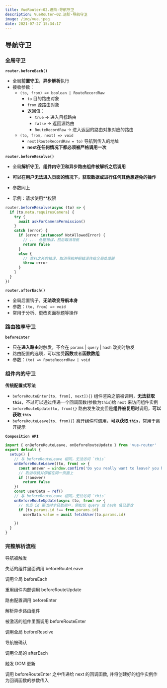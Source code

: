 ```yaml
---
title: VueRouter—02.进阶-导航守卫
description: VueRouter—02.进阶-导航守卫
image: /img/vue.jpeg
date: 2021-07-27 15:34:17
---
```



## 导航守卫

### 全局守卫

**`router.beforeEach()`**

- 全局**前置守卫**，**异步解析**执行
- 接收参数：
  - `(to, from) => boolean | RouteRecordRaw`
    - `to` 目的路由对象
    - `from` 源路由对象
    - 返回值：
      - `true` -> 进入目标路由
      - `false` -> 返回源路由
      - `RouteRecordRaw` -> 进入返回的路由对象对应的路由
  - `(to, from, next) => void`
    - `next(RouteRecordRaw = to)` 导航到传入的地址
    - **next在任何情况下都必须被严格调用一次**

**`router.beforeResolve()`**

- 全局**解析守卫**，**组件内守卫和异步路由组件被解析之后调用**

- **可以在用户无法进入页面的情况下，获取数据或进行任何其他想避免的操作**
- 参数同上
- 示例：请求使用\*\*权限

```js
router.beforeResolve(async (to) => {
  if (to.meta.requiresCamera) {
    try {
      await askForCameraPermission()
    }
    catch (error) {
      if (error instanceof NotAllowedError) {
        // ... 处理错误，然后取消导航
        return false
      }
      else {
        // 意料之外的错误，取消导航并把错误传给全局处理器
        throw error
      }
    }
  }
})
```

**`router.afterEach()`**

- 全局后置钩子，**无法改变导航本身**
- 参数：`(to, from) => void`
- 常用于分析、更改页面标题等操作

### 路由独享守卫

**`beforeEnter`**

- 只在**进入路由**时触发，不会在 `params` | `query` | `hash` 改变时触发
- 路由配置的选项，可以接受**函数**或者**函数数组**
- 参数：`(to) => RouteRecordRaw | void`

### 组件内的守卫

**传统配置式写法**

- `beforeRouteEnter(to, from[, next]){}` 组件渲染之前被调用，**无法获取 `this`**，不过可以通过传递一个回调函数(参数为`this`)给 `next` 来访问组件实例
- `beforeRouteUpdate(to, from){}` 路由发生改变但是**组件被复用**时调用，**可以获取 `this`**
- `beforeRouteLeave(to, from){}` 离开组件时调用，**可以获取 `this`**，常用于离开提示

**`Composition API`**

```js
import { onBeforeRouteLeave, onBeforeRouteUpdate } from 'vue-router'
export default {
  setup() {
    // 与 beforeRouteLeave 相同，无法访问 `this`
    onBeforeRouteLeave((to, from) => {
      const answer = window.confirm('Do you really want to leave? you have unsaved changes!')
      // 取消导航并停留在同一页面上
      if (!answer)
        return false
    })
    const userData = ref()
    // 与 beforeRouteLeave 相同，无法访问 `this`
    onBeforeRouteUpdate(async (to, from) => {
      // 仅当 id 更改时才获取用户，例如仅 query 或 hash 值已更改
      if (to.params.id !== from.params.id)
        userData.value = await fetchUser(to.params.id)

    })
  }
}
```

### 完整解析流程

导航被触发

失活的组件里面调用 beforeRouteLeave

调用全局 beforeEach

重用组件内部调用 beforeRouteUpdate

路由配置调用 beforeEnter

解析异步路由组件

被激活的组件里面调用 beforeRouteEnter

调用全局 beforeResolve

导航被确认

调用全局的 afterEach

触发 DOM 更新

调用 beforeRouteEnter 之中传递给 next 的回调函数, 并将创建好的组件实例作为回调函数的参数传入

